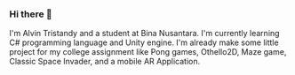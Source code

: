 ### Hi there 👋

I'm Alvin Tristandy and a student at Bina Nusantara. I'm currently learning C# programming language and Unity engine. I'm already make some little project for my college assignment like Pong games, Othello2D, Maze game, Classic Space Invader, and a mobile AR Application.
